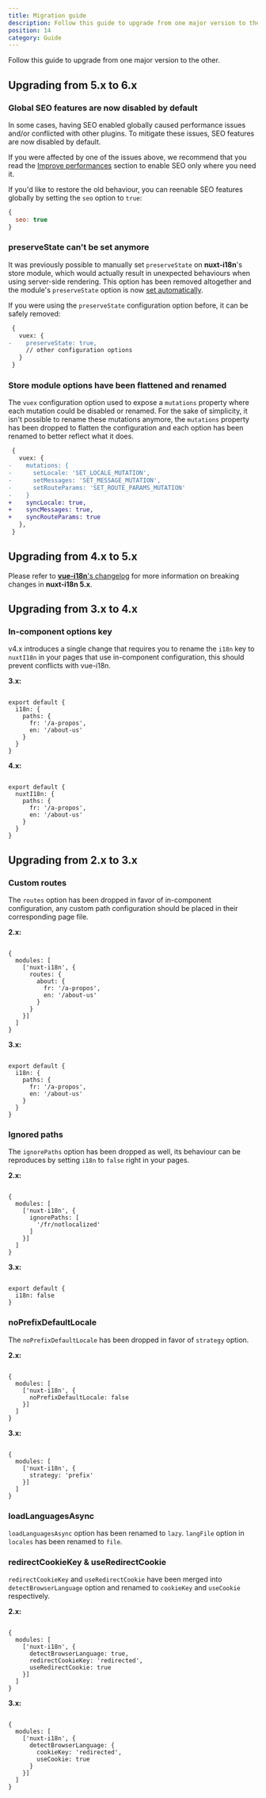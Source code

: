 ```yaml
---
title: Migration guide
description: Follow this guide to upgrade from one major version to the other.
position: 14
category: Guide
---
```


Follow this guide to upgrade from one major version to the other.


## Upgrading from 5.x to 6.x

### Global SEO features are now disabled by default

In some cases, having SEO enabled globally caused performance issues and/or conflicted with other plugins. To mitigate these issues, SEO features are now disabled by default.

If you were affected by one of the issues above, we recommend that you read the [Improve performances](/seo/#improving-performance) section to enable SEO only where you need it.

If you'd like to restore the old behaviour, you can reenable SEO features globally by setting the `seo` option to `true`:

```js
{
  seo: true
}
```

### preserveState can't be set anymore

It was previously possible to manually set `preserveState` on **nuxt-i18n**'s store module, which would actually result in unexpected behaviours when using server-side rendering. This option has been removed altogether and the module's `preserveState` option is now [set automatically](https://github.com/nuxt-community/i18n-module/blob/05e9d1f80715cc23a545adf4303e49af3ee40ac3/src/plugins/main.js#L77).

If you were using the `preserveState` configuration option before, it can be safely removed:

```diff
 {
   vuex: {
-    preserveState: true,
     // other configuration options
   }
 }
```

### Store module options have been flattened and renamed

The `vuex` configuration option used to expose a `mutations` property where each mutation could be disabled or renamed. For the sake of simplicity, it isn't possible to rename these mutations anymore, the `mutations` property has been dropped to flatten the configuration and each option has been renamed to better reflect what it does.

```diff
 {
   vuex: {
-    mutations: {
-      setLocale: 'SET_LOCALE_MUTATION',
-      setMessages: 'SET_MESSAGE_MUTATION',
-      setRouteParams: 'SET_ROUTE_PARAMS_MUTATION'
-    }
+    syncLocale: true,
+    syncMessages: true,
+    syncRouteParams: true
   },
 }
 ```

## Upgrading from 4.x to 5.x

Please refer to [**vue-i18n**'s changelog](https://github.com/kazupon/vue-i18n/blob/dev/CHANGELOG.md#800-2018-06-23) for more information on breaking changes in **nuxt-i18n 5.x**.

## Upgrading from 3.x to 4.x

### In-component options key

v4.x introduces a single change that requires you to rename the `i18n` key to `nuxtI18n` in your pages that use in-component configuration, this should prevent conflicts with vue-i18n.

**3.x:**

```js{}[pages/about.vue]

export default {
  i18n: {
    paths: {
      fr: '/a-propos',
      en: '/about-us'
    }
  }
}
```

**4.x:**

```js{}[pages/about.vue]

export default {
  nuxtI18n: {
    paths: {
      fr: '/a-propos',
      en: '/about-us'
    }
  }
}
```

## Upgrading from 2.x to 3.x

### Custom routes

The `routes` option has been dropped in favor of in-component configuration, any custom path configuration should be placed in their corresponding page file.

**2.x:**

```js{}[nuxt.config.js]

{
  modules: [
    ['nuxt-i18n', {
      routes: {
        about: {
          fr: '/a-propos',
          en: '/about-us'
        }
      }
    }]
  ]
}
```

**3.x:**

```js{}[pages/about.vue]

export default {
  i18n: {
    paths: {
      fr: '/a-propos',
      en: '/about-us'
    }
  }
}
```

### Ignored paths


The `ignorePaths` option has been dropped as well, its behaviour can be reproduces by setting `i18n` to `false` right in your pages.

**2.x:**

```js{}[nuxt.config.js]

{
  modules: [
    ['nuxt-i18n', {
      ignorePaths: [
        '/fr/notlocalized'
      ]
    }]
  ]
}
```

**3.x:**

```js{}[pages/fr/notlocalized.vue]

export default {
  i18n: false
}
```

### noPrefixDefaultLocale

The `noPrefixDefaultLocale` has been dropped in favor of `strategy` option.


**2.x:**

```js{}[nuxt.config.js]

{
  modules: [
    ['nuxt-i18n', {
      noPrefixDefaultLocale: false
    }]
  ]
}
```

**3.x:**

```js{}[nuxt.config.js]

{
  modules: [
    ['nuxt-i18n', {
      strategy: 'prefix'
    }]
  ]
}
```

### loadLanguagesAsync

`loadLanguagesAsync` option has been renamed to `lazy`. `langFile` option in `locales` has been renamed to `file`.

### redirectCookieKey & useRedirectCookie

`redirectCookieKey` and `useRedirectCookie` have been merged into `detectBrowserLanguage` option and renamed to `cookieKey` and `useCookie` respectively.

**2.x:**

```js{}[nuxt.config.js]

{
  modules: [
    ['nuxt-i18n', {
      detectBrowserLanguage: true,
      redirectCookieKey: 'redirected',
      useRedirectCookie: true
    }]
  ]
}
```

**3.x:**

```js{}[nuxt.config.js]

{
  modules: [
    ['nuxt-i18n', {
      detectBrowserLanguage: {
        cookieKey: 'redirected',
        useCookie: true
      }
    }]
  ]
}
```
